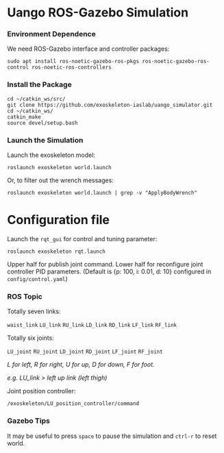 # Uango ROS-Gazebo Simulation  

### Environment Dependence

We need ROS-Gazebo interface and controller packages:

```
sudo apt install ros-noetic-gazebo-ros-pkgs ros-noetic-gazebo-ros-control ros-noetic-ros-controllers
```

### Install the Package

```
cd ~/catkin_ws/src/
git clone https://github.com/exoskeleton-iaslab/uango_simulator.git
cd ~/catkin_ws/
catkin_make
source devel/setup.bash
```

### Launch the Simulation

Launch the exoskeleton model:

```
roslaunch exoskeleton world.launch
```

Or, to filter out the wrench messages:

```
roslaunch exoskeleton world.launch | grep -v "ApplyBodyWrench"
```

# Configuration file

Launch the `rqt_gui` for control and tuning parameter:

```
roslaunch exoskeleton rqt.launch
```

Upper half for publish joint command.
Lower half for reconfigure joint controller PID parameters.
(Default is {p: 100, i: 0.01, d: 10} configured in `config/control.yaml`)

### ROS Topic 

Totally seven links:

`waist_link` `LU_link` `RU_link` `LD_link` `RD_link` `LF_link` `RF_link`

Totally six joints:

 `LU_joint` `RU_joint` `LD_joint` `RD_joint` `LF_joint` `RF_joint`

*L for left, R for right, U for up, D for down, F for foot.*

*e.g. LU_link > left up link (left thigh)*

Joint position controller:

```
/exoskeleton/LU_position_controller/command
```

### Gazebo Tips  
It may be useful to press `space` to pause the simulation and `ctrl-r` to reset world. 
